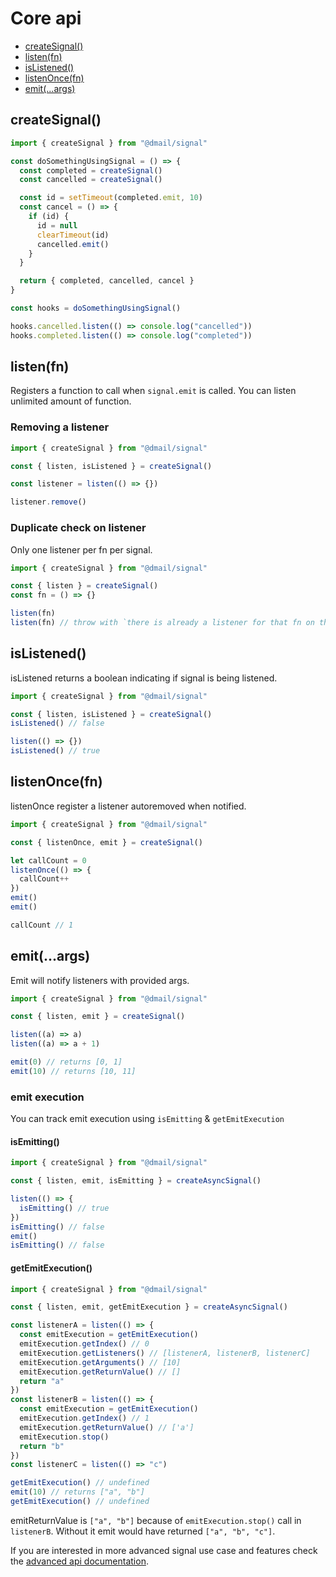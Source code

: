 # Core api

* [createSignal()](#createsignal)
* [listen(fn)](#listenfn)
* [isListened()](#islistened)
* [listenOnce(fn)](#listenoncefn)
* [emit(...args)](#emitargs)

## createSignal()

```javascript
import { createSignal } from "@dmail/signal"

const doSomethingUsingSignal = () => {
  const completed = createSignal()
  const cancelled = createSignal()

  const id = setTimeout(completed.emit, 10)
  const cancel = () => {
    if (id) {
      id = null
      clearTimeout(id)
      cancelled.emit()
    }
  }

  return { completed, cancelled, cancel }
}

const hooks = doSomethingUsingSignal()

hooks.cancelled.listen(() => console.log("cancelled"))
hooks.completed.listen(() => console.log("completed"))
```

## listen(fn)

Registers a function to call when `signal.emit` is called.
You can listen unlimited amount of function.

### Removing a listener

```javascript
import { createSignal } from "@dmail/signal"

const { listen, isListened } = createSignal()

const listener = listen(() => {})

listener.remove()
```

### Duplicate check on listener

Only one listener per fn per signal.

```javascript
import { createSignal } from "@dmail/signal"

const { listen } = createSignal()
const fn = () => {}

listen(fn)
listen(fn) // throw with `there is already a listener for that fn on this signal`
```

## isListened()

isListened returns a boolean indicating if signal is being listened.

```javascript
import { createSignal } from "@dmail/signal"

const { listen, isListened } = createSignal()
isListened() // false

listen(() => {})
isListened() // true
```

## listenOnce(fn)

listenOnce register a listener autoremoved when notified.

```javascript
import { createSignal } from "@dmail/signal"

const { listenOnce, emit } = createSignal()

let callCount = 0
listenOnce(() => {
  callCount++
})
emit()
emit()

callCount // 1
```

## emit(...args)

Emit will notify listeners with provided args.

```javascript
import { createSignal } from "@dmail/signal"

const { listen, emit } = createSignal()

listen((a) => a)
listen((a) => a + 1)

emit(0) // returns [0, 1]
emit(10) // returns [10, 11]
```

### emit execution

You can track emit execution using `isEmitting` & `getEmitExecution`

#### isEmitting()

```javascript
import { createSignal } from "@dmail/signal"

const { listen, emit, isEmitting } = createAsyncSignal()

listen(() => {
  isEmitting() // true
})
isEmitting() // false
emit()
isEmitting() // false
```

#### getEmitExecution()

```javascript
import { createSignal } from "@dmail/signal"

const { listen, emit, getEmitExecution } = createAsyncSignal()

const listenerA = listen(() => {
  const emitExecution = getEmitExecution()
  emitExecution.getIndex() // 0
  emitExecution.getListeners() // [listenerA, listenerB, listenerC]
  emitExecution.getArguments() // [10]
  emitExecution.getReturnValue() // []
  return "a"
})
const listenerB = listen(() => {
  const emitExecution = getEmitExecution()
  emitExecution.getIndex() // 1
  emitExecution.getReturnValue() // ['a']
  emitExecution.stop()
  return "b"
})
const listenerC = listen(() => "c")

getEmitExecution() // undefined
emit(10) // returns ["a", "b"]
getEmitExecution() // undefined
```

emitReturnValue is `["a", "b"]` because of `emitExecution.stop()` call in `listenerB`.
Without it emit would have returned `["a", "b", "c"]`.

If you are interested in more advanced signal use case and features check the [advanced api documentation](./api-advanced.md).
